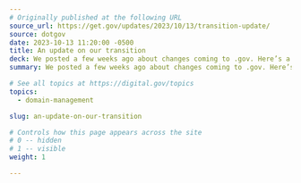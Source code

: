 ```yaml
---
# Originally published at the following URL
source_url: https://get.gov/updates/2023/10/13/transition-update/
source: dotgov
date: 2023-10-13 11:20:00 -0500
title: An update on our transition
deck: We posted a few weeks ago about changes coming to .gov. Here’s a quick update on our progress and a recap of what’s happening. Find out how these changes impact U.S. governments that already have a domain, want a domain, or have requested a domain.
summary: We posted a few weeks ago about changes coming to .gov. Here’s a quick update on our progress and a recap of what’s happening. Find out how these changes impact U.S. governments that already have a domain, want a domain, or have requested a domain.

# See all topics at https://digital.gov/topics
topics:
  - domain-management

slug: an-update-on-our-transition

# Controls how this page appears across the site
# 0 -- hidden
# 1 -- visible
weight: 1

---
```

